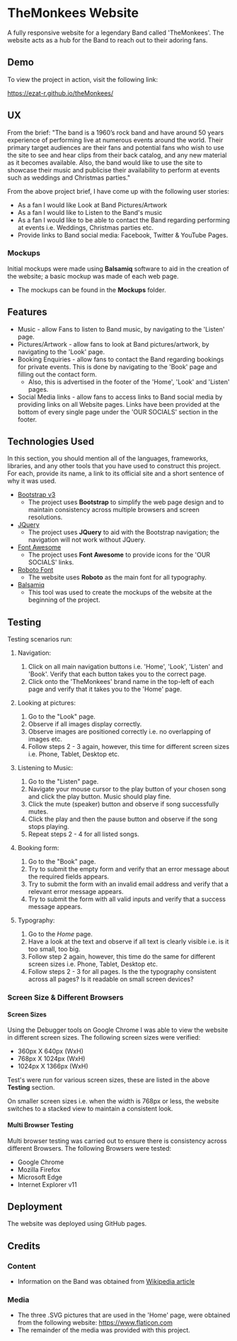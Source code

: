 # TheMonkees Website

A fully responsive website for a legendary Band called 'TheMonkees'. The website acts as a hub for the Band to reach out to their adoring fans.

## Demo

To view the project in action, visit the following link:

https://ezat-r.github.io/theMonkees/

## UX

From the brief: "The band is a 1960’s rock band and have around 50 years experience of performing live at numerous events around the world.
Their primary target audiences are their fans and potential fans who wish to use the site to see and hear clips from their back catalog, and any new material as it becomes available.
Also, the band would like to use the site to showcase their music and publicise their availability to perform at events such as weddings and Christmas parties."

From the above project brief, I have come up with the following user stories:

- As a fan I would like Look at Band Pictures/Artwork
- As a fan I would like to Listen to the Band's music
- As a fan I would like to be able to contact the Band regarding performing at events i.e. Weddings, Christmas parties etc.
- Provide links to Band social media: Facebook, Twitter & YouTube Pages.

### Mockups

Initial mockups were made using **Balsamiq** software to aid in the creation of the website; a basic mockup was made of each web page. 
- The mockups can be found in the **Mockups** folder. 

## Features
- Music - allow Fans to listen to Band music, by navigating to the 'Listen' page.
- Pictures/Artwork - allow fans to look at Band pictures/artwork, by navigating to the 'Look' page.
- Booking Enquiries - allow fans to contact the Band regarding bookings for private events. This is done by navigating to the 'Book' page and filling out the contact form.
  - Also, this is advertised in the footer of the 'Home', 'Look' and 'Listen' pages. 
- Social Media links - allow fans to access links to Band social media by providing links on all Website pages. Links have been provided at the bottom of every single page under the 'OUR SOCIALS' section in the footer.

## Technologies Used

In this section, you should mention all of the languages, frameworks, libraries, and any other tools that you have used to construct this project. For each, provide its name, a link to its official site and a short sentence of why it was used.

- [Bootstrap v3](https://getbootstrap.com/docs/3.3/)
    - The project uses **Bootstrap** to simplify the web page design and to maintain consistency across multiple browsers and screen resolutions.
- [JQuery](https://jquery.com)
    - The project uses **JQuery** to aid with the Bootstrap navigation; the navigation will not work without JQuery.
- [Font Awesome](https://getbootstrap.com/docs/3.3/)
    - The project uses **Font Awesome** to provide icons for the 'OUR SOCIALS' links. 
- [Roboto Font](https://fonts.google.com/specimen/Roboto)
    - The website uses **Roboto** as the main font for all typography. 
- [Balsamiq](https://fonts.google.com/specimen/Roboto)
    - This tool was used to create the mockups of the website at the beginning of the project. 

## Testing

Testing scenarios run:

1. Navigation:
    1. Click on all main navigation buttons i.e. 'Home', 'Look', 'Listen' and 'Book'. Verify that each button takes you to the correct page.
    2. Click onto the 'TheMonkees' brand name in the top-left of each page and verify that it takes you to the 'Home' page.

2. Looking at pictures:
    1. Go to the "Look" page.
    2. Observe if all images display correctly.
    3. Observe images are positioned correctly i.e. no overlapping of images etc.
	4. Follow steps 2 - 3 again, however, this time for different screen sizes i.e. Phone, Tablet, Desktop etc.

3. Listening to Music:
    1. Go to the "Listen" page.
    2. Navigate your mouse cursor to the play button of your chosen song and click the play button. Music should play fine.
	3. Click the mute (speaker) button and observe if song successfully mutes.
    4. Click the play and then the pause button and observe if the song stops playing.
	5. Repeat steps 2 - 4 for all listed songs.

4. Booking form:
    1. Go to the "Book" page.
    2. Try to submit the empty form and verify that an error message about the required fields appears.
    3. Try to submit the form with an invalid email address and verify that a relevant error message appears.
    4. Try to submit the form with all valid inputs and verify that a success message appears.

5. Typography:
	1. Go to the *Home* page.
	2. Have a look at the text and observe if all text is clearly visible i.e. is it too small, too big.
	3. Follow step 2 again, however, this time do the same for different screen sizes i.e. Phone, Tablet, Desktop etc.
	4. Follow steps 2 - 3 for all pages. Is the the typography consistent across all pages? Is it readable on small screen devices?

### Screen Size & Different Browsers

#### Screen Sizes

Using the Debugger tools on Google Chrome I was able to view the website in different screen sizes. The following screen sizes were verified:
- 360px X 640px (WxH)
- 768px X 1024px (WxH)
- 1024px X 1366px (WxH)

Test's were run for various screen sizes, these are listed in the above **Testing** section.

On smaller screen sizes i.e. when the width is 768px or less, the website switches to a stacked view to maintain a consistent look.

#### Multi Browser Testing

Multi browser testing was carried out to ensure there is consistency across different Browsers. The following Browsers were tested:
- Google Chrome
- Mozilla Firefox
- Microsoft Edge
- Internet Explorer v11

## Deployment

The website was deployed using GitHub pages. 


## Credits

### Content
- Information on the Band was obtained from [Wikipedia article](https://en.wikipedia.org/wiki/The_Monkees)

### Media
- The three .SVG pictures that are used in the 'Home' page, were obtained from the following website: https://www.flaticon.com 
- The remainder of the media was provided with this project.
